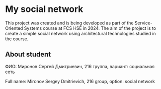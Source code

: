 # My social network

This project was created and is being developed as part of the Service-Oriented Systems course at FCS HSE in 2024.
The aim of the project is to create a simple social network using architectural technologies studied in the course.

## About student

ФИО: Миронов Сергей Дмитриевич, 216 группа, вариант: социальная сеть

Full name: Mironov Sergey Dmitrievich, 216 group, option: social network
